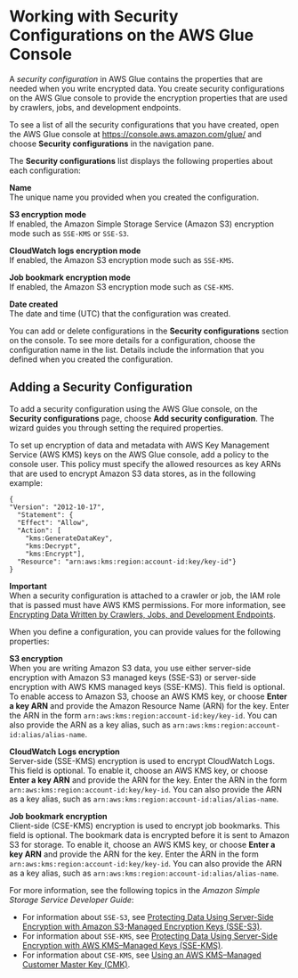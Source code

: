 # Working with Security Configurations on the AWS Glue Console<a name="console-security-configurations"></a>

A *security configuration* in AWS Glue contains the properties that are needed when you write encrypted data\. You create security configurations on the AWS Glue console to provide the encryption properties that are used by crawlers, jobs, and development endpoints\. 

To see a list of all the security configurations that you have created, open the AWS Glue console at [https://console\.aws\.amazon\.com/glue/](https://console.aws.amazon.com/glue/) and choose **Security configurations** in the navigation pane\.

The **Security configurations** list displays the following properties about each configuration:

**Name**  
The unique name you provided when you created the configuration\.

**S3 encryption mode**  
If enabled, the Amazon Simple Storage Service \(Amazon S3\) encryption mode such as `SSE-KMS` or `SSE-S3`\.

**CloudWatch logs encryption mode**  
If enabled, the Amazon S3 encryption mode such as `SSE-KMS`\.

**Job bookmark encryption mode**  
If enabled, the Amazon S3 encryption mode such as `CSE-KMS`\.

**Date created**  
The date and time \(UTC\) that the configuration was created\.

You can add or delete configurations in the **Security configurations** section on the console\. To see more details for a configuration, choose the configuration name in the list\. Details include the information that you defined when you created the configuration\.

## Adding a Security Configuration<a name="console-security-configurations-wizard"></a>

To add a security configuration using the AWS Glue console, on the **Security configurations** page, choose **Add security configuration**\. The wizard guides you through setting the required properties\.

To set up encryption of data and metadata with AWS Key Management Service \(AWS KMS\) keys on the AWS Glue console, add a policy to the console user\. This policy must specify the allowed resources as key ARNs that are used to encrypt Amazon S3 data stores, as in the following example:

```
{
"Version": "2012-10-17",
  "Statement": {
  "Effect": "Allow",
  "Action": [
    "kms:GenerateDataKey",
    "kms:Decrypt",    
    "kms:Encrypt"],
  "Resource": "arn:aws:kms:region:account-id:key/key-id"}
}
```

**Important**  
When a security configuration is attached to a crawler or job, the IAM role that is passed must have AWS KMS permissions\. For more information, see [Encrypting Data Written by Crawlers, Jobs, and Development Endpoints](encryption-security-configuration.md)\.

When you define a configuration, you can provide values for the following properties:

**S3 encryption**  
When you are writing Amazon S3 data, you use either server\-side encryption with Amazon S3 managed keys \(SSE\-S3\) or server\-side encryption with AWS KMS managed keys \(SSE\-KMS\)\. This field is optional\. To enable access to Amazon S3, choose an AWS KMS key, or choose **Enter a key ARN** and provide the Amazon Resource Name \(ARN\) for the key\. Enter the ARN in the form `arn:aws:kms:region:account-id:key/key-id`\. You can also provide the ARN as a key alias, such as `arn:aws:kms:region:account-id:alias/alias-name`\. 

**CloudWatch Logs encryption**  
Server\-side \(SSE\-KMS\) encryption is used to encrypt CloudWatch Logs\. This field is optional\. To enable it, choose an AWS KMS key, or choose **Enter a key ARN** and provide the ARN for the key\. Enter the ARN in the form `arn:aws:kms:region:account-id:key/key-id`\. You can also provide the ARN as a key alias, such as `arn:aws:kms:region:account-id:alias/alias-name`\. 

**Job bookmark encryption**  
Client\-side \(CSE\-KMS\) encryption is used to encrypt job bookmarks\. This field is optional\. The bookmark data is encrypted before it is sent to Amazon S3 for storage\. To enable it, choose an AWS KMS key, or choose **Enter a key ARN** and provide the ARN for the key\. Enter the ARN in the form `arn:aws:kms:region:account-id:key/key-id`\. You can also provide the ARN as a key alias, such as `arn:aws:kms:region:account-id:alias/alias-name`\.

For more information, see the following topics in the *Amazon Simple Storage Service Developer Guide*:
+ For information about `SSE-S3`, see [Protecting Data Using Server\-Side Encryption with Amazon S3\-Managed Encryption Keys \(SSE\-S3\)](https://docs.aws.amazon.com/AmazonS3/latest/dev/UsingServerSideEncryption.html)\. 
+ For information about `SSE-KMS`, see [Protecting Data Using Server\-Side Encryption with AWS KMS–Managed Keys \(SSE\-KMS\)](https://docs.aws.amazon.com/AmazonS3/latest/dev/UsingKMSEncryption.html)\. 
+ For information about `CSE-KMS`, see [Using an AWS KMS–Managed Customer Master Key \(CMK\)](https://docs.aws.amazon.com/AmazonS3/latest/dev/UsingClientSideEncryption.html#client-side-encryption-kms-managed-master-key-intro)\. 